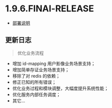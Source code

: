 # 1.9.6.FINAl-RELEASE

* [部署说明](DEPLOY.md)

## 更新日志

> 优化业务流程

* 增加 id-mapping 用户影像业务场景支持；
* 增加简单存证业务场景支持；
* 移除了对 redis 的依赖；
* 修正已知的所有错误；
* 优化业务过程和模块调整，大幅度提升系统性能；
* 优化服务内部任务调度；
* 其它...
